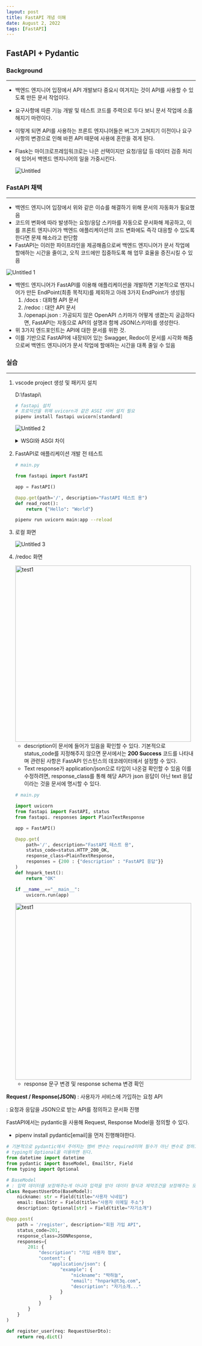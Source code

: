 ```yaml
---
layout: post
title: FastAPI 개념 이해
date: August 2, 2022
tags: [FastAPI]
---
```


## FastAPI + Pydantic

### Background

---

- 백엔드 엔지니어 입장에서 API 개발보다 중요시 여겨지는 것이 API를 사용할 수 있도록 만든 문서 작업이다.
- 요구사항에 따른 기능 개발 및 테스트 코드를 주력으로 두다 보니 문서 작업에 소홀해지기 마련이다.
- 이렇게 되면 API를 사용하는 프론트 엔지니어들은 버그가 고쳐지기 이전이나 요구 사항의 변경으로 인해 바뀐 API 때문에 사용에 혼란을 겪게 된다.
- Flask는 마이크로프레임워크로는 나은 선택이지만 요청/응답 등 데이터 검증 처리에 있어서 백엔드 엔지니어의 일을 가중시킨다.

    ![Untitled](https://user-images.githubusercontent.com/52904676/182404964-51597bd9-5a97-4900-8e30-5fb2b61e1b3e.png)

### FastAPI 채택

---

- 백엔드 엔지니어 입장에서 위와 같은 이슈를 해결하기 위해 문서의 자동화가 필요했음
- 코드의 변화에 따라 발생하는 요청/응답 스키마를 자동으로 문서화해 제공하고, 이를 프론트 엔지니어가 백엔드 애플리케이션의 코드 변화에도 즉각 대응할 수 있도록 한다면 문제 해소라고 판단함
- FastAPI는 이러한 파이프라인을 제공해줌으로써 백엔드 엔지니어가 문서 작업에 할애하는 시간을 줄이고, 오직 코드에만 집중하도록 해 업무 효율을 증진시킬 수 있음

![Untitled 1](https://user-images.githubusercontent.com/52904676/182405969-11e999b5-5694-4508-8e2e-1da405acfc7b.png)

- 백엔드 엔지니어가 FastAPI를 이용해 애플리케이션을 개발하면 기본적으로 엔지니어가 만든 EndPoint(최종 목적지)를 제외하고 아래 3가지 EndPoint가 생성됨
    1. /docs : 대화형 API 문서
    2. /redoc : 대안 API 문서
    3. /openapi.json : 가공되지 않은 OpenAPI 스키마가 어떻게 생겼는지 궁금하다면, FastAPI는 자동으로 API의 설명과 함께 JSON(스키마)를 생성한다.
- 위 3가지 엔드포인트는 API에 대한 문서를 위한 것.
- 이를 기반으로 FastAPI에 내장되어 있는 Swagger, Redoc이 문서를 시각화 해줌으로써 백엔드 엔지니어가 문서 작업에 할애하는 시간을 대폭 줄일 수 있음

### 실습

---

1. vscode project 생성 및 패키지 설치
    
    D:\fastapi\
    
    ```powershell
    # fastapi 설치
    # 프로덕션을 위해 uvicorn과 같은 ASGI 서버 설치 필요
    pipenv install fastapi uvicorn[standard]
    ```
    
    ![Untitled 2](https://user-images.githubusercontent.com/52904676/182406120-966d94b4-be7e-4cf4-97e0-8cf0d67952bd.png)
    
    <details>
    <summary>WSGI와 ASGI 차이</summary>

    : python의 경우에도 어플리케이션 서버와의 통신을 위해 Gateway Interface가 존재하고 있고 초기에 나온 웹 어플리케이션과의 인터페이스가 WSGI(Web Service Gateway Interface)
        
        ASGI(Asynchronous Server Gaterway Interface)는 비동기 가능 python 웹 서버, 프레임워크 및 애플리케이션 간의 표준 인터페이스를 제공하기 위한 것
        
        - 쉽게 말해, WSGI가 동기 python 앱에 대한 표준을 제공했다면 ASGI는 WSGI 이전 버전과의 호환성 구현과 여러 서버 및 애플리케이션 프레임워크를 통해 비동기 및 동기 앱 모두에 대한 표준을 제공함

    </deatils>        
        
2. FastAPI로 애플리케이션 개발 전 테스트
    
    ```python
    # main.py
    
    from fastapi import FastAPI
    
    app = FastAPI()
    
    @app.get(path='/', description="FastAPI 테스트 용")
    def read_root():
        return {"Hello": "World"}
    ```
    
    ```bash
    pipenv run uvicorn main:app --reload
    ```
    
3. 로컬 화면
    
    ![Untitled 3](https://user-images.githubusercontent.com/52904676/182406181-4155fa5b-ee4f-44fe-bd08-0fd4bfa4a81a.png)
    
4. /redoc 화면 
    
    <img width="467" alt="test1" src="https://user-images.githubusercontent.com/52904676/182569464-db40f590-ad3f-4c19-b127-60ceaf31f7d6.png">
    
    - description이 문서에 들어가 있음을 확인할 수 있다. 기본적으로 status_code를 지정해주지 않으면 문서에서는 **200 Success** 코드를 나타내며 관련된 사항은 FastAPI 인스턴스의 데코레이터에서 설정할 수 있다.
    - Text response가 application/json으로 타입이 나온걸 확인할 수 있음 이를 수정하려면, response_class를 통해 해당 API가 json 응답이 아닌 text 응답이라는 것을 문서에 명시할 수 있다.
    
    ```python
    # main.py
    
    import uvicorn
    from fastapi import FastAPI, status
    from fastapi. responses import PlainTextResponse
    
    app = FastAPI()
    
    @app.get(
        path='/', description="FastAPI 테스트 용",
        status_code=status.HTTP_200_OK,
        response_class=PlainTextResponse,
        responses = {200 : {"description" : "FastAPI 응답"}}
    )
    def hnpark_test():
        return "OK"
    
    if __name__=="__main__":
        uvicorn.run(app)
    ```
    
    <img width="468" alt="test1" src="https://user-images.githubusercontent.com/52904676/182569887-eb96cb29-38dd-40cf-b9bf-1cc936e010cb.png">
    
    - response 문구 변경 및 response schema 변경 확인

**Request / Response(JSON)** : 사용자가 서비스에 가입하는 요청 API

: 요청과 응답을 JSON으로 받는 API를 정의하고 문서화 진행

FastAPI에서는 pydantic을 사용해 Request, Response Model을 정의할 수 있다.

- pipenv install pydantic[email]을 먼저 진행해야한다.

```python
# 기본적으로 pydantic에서 주어지는 멤버 변수는 required이며 필수가 아닌 변수로 정하고 싶다면
# typing의 Optional을 이용하면 된다.
from datetime import datetime
from pydantic import BaseModel, EmailStr, Field
from typing import Optional

# BaseModel
# : 입력 데이터를 보장해주는게 아니라 입력을 받아 데이터 형식과 제약조건을 보장해주는 모델
class RequestUserDto(BaseModel):
    nickname: str = Field(title="사용자 닉네임")
    email: EmailStr = Field(title="사용자 이메일 주소")
    description: Optional[str] = Field(title="자기소개")

@app.post(
    path = '/register', description="회원 가입 API",
    status_code=201,
    response_class=JSONResponse,
    responses={
        201: {
            "description": "가입 사용자 정보",
            "content": {
                "application/json": {
                    "example": {
                        "nickname": "박하늘",
                        "email": "hnpark@t3q.com",
                        "description": "자기소개..."
                    }
                }
            }
        }
    }
)

def register_user(req: RequestUserDto):
    return req.dict()
```